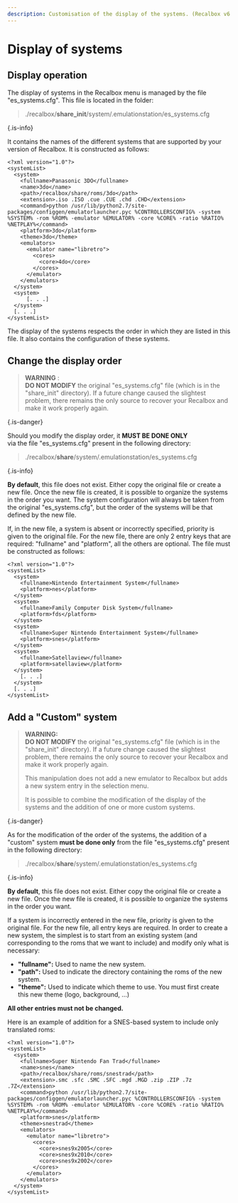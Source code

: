 ```yaml
---
description: Customisation of the display of the systems. (Recalbox v6.1 and higher)
---
```


# Display of systems

## **D**isplay operation

The display of systems in the Recalbox menu is managed by the file "es\_systems.cfg". This file is located in the folder:


>./recalbox/**share\_init**/system/.emulationstation/es\_systems.cfg
>
{.is-info}

It contains the names of the different systems that are supported by your version of Recalbox. It is constructed as follows:

```markup
<?xml version="1.0"?>
<systemList>
  <system>
    <fullname>Panasonic 3DO</fullname>
    <name>3do</name>
    <path>/recalbox/share/roms/3do</path>
    <extension>.iso .ISO .cue .CUE .chd .CHD</extension>
    <command>python /usr/lib/python2.7/site-packages/configgen/emulatorlauncher.pyc %CONTROLLERSCONFIG% -system %SYSTEM% -rom %ROM% -emulator %EMULATOR% -core %CORE% -ratio %RATIO% %NETPLAY%</command>
    <platform>3do</platform>
    <theme>3do</theme>
    <emulators>
      <emulator name="libretro">
        <cores>
          <core>4do</core>
        </cores>
      </emulator>
    </emulators>
  </system>
  <system>
      [. . .]
  </system>
  [. . .]
</systemList>
```

The display of the systems respects the order in which they are listed in this file. It also contains the configuration of these systems.

## Change the display order


>**WARNING** :   
>**DO NOT MODIFY** the original "es\_systems.cfg" file \(which is in the "share\_init" directory\). If a future change caused the slightest problem, there remains the only source to recover your Recalbox and make it work properly again.
>
{.is-danger}

Should you modify the display order, it **MUST BE DONE ONLY**    
via the file "es\_systems.cfg" present in the following directory:


>./recalbox/**share**/system/.emulationstation/es\_systems.cfg
>
{.is-info}

**By default**, this file does not exist. Either copy the original file or create a new file. Once the new file is created, it is possible to organize the systems in the order you want. The system configuration will always be taken from the original "es\_systems.cfg", but the order of the systems will be that defined by the new file. 

If, in the new file, a system is absent or incorrectly specified, priority is given to the original file. For the new file, there are only 2 entry keys that are required: "fullname" and "platform", all the others are optional. The file must be constructed as follows:

```markup
<?xml version="1.0"?>
<systemList>
  <system>
    <fullname>Nintendo Entertainment System</fullname>
    <platform>nes</platform>
  </system>
  <system>
    <fullname>Family Computer Disk System</fullname>
    <platform>fds</platform>
  </system>
  <system>
    <fullname>Super Nintendo Entertainment System</fullname>
    <platform>snes</platform>
  </system>
  <system>
    <fullname>Satellaview</fullname>
    <platform>satellaview</platform>
  </system> 
    [. . .]
  </system>
  [. . .]
</systemList>
```

## Add a "Custom" system


>**WARNING:**   
>**DO NOT MODIFY** the original "es\_systems.cfg" file \(which is in the "share\_init" directory\). If a future change caused the slightest problem, there remains the only source to recover your Recalbox and make it work properly again.
>
>This manipulation does not add a new emulator to Recalbox but adds a new system entry in the selection menu. 
>
>It is possible to combine the modification of the display of the systems and the addition of one or more custom systems.
>
{.is-danger}

As for the modification of the order of the systems, the addition of a "custom" system **must be done only** from the file "es\_systems.cfg" present in the following directory:


>./recalbox/**share**/system/.emulationstation/es\_systems.cfg
>
{.is-info}

**By default**, this file does not exist. Either copy the original file or create a new file. Once the new file is created, it is possible to organize the systems in the order you want. 

If a system is incorrectly entered in the new file, priority is given to the original file. For the new file, all entry keys are required. In order to create a new system, the simplest is to start from an existing system \(and corresponding to the roms that we want to include\) and modify only what is necessary:

* **"fullname":** Used to name the new system.
* **"path":** Used to indicate the directory containing the roms of the new system.
* **"theme":** Used to indicate which theme to use. You must first create this new theme \(logo, background, ...\)

**All other entries must not be changed.**

Here is an example of addition for a SNES-based system to include only translated roms:

```markup
<?xml version="1.0"?>
<systemList>
  <system>
    <fullname>Super Nintendo Fan Trad</fullname>
    <name>snes</name>
    <path>/recalbox/share/roms/snestrad</path>
    <extension>.smc .sfc .SMC .SFC .mgd .MGD .zip .ZIP .7z .7Z</extension>
    <command>python /usr/lib/python2.7/site-packages/configgen/emulatorlauncher.pyc %CONTROLLERSCONFIG% -system %SYSTEM% -rom %ROM% -emulator %EMULATOR% -core %CORE% -ratio %RATIO% %NETPLAY%</command>
    <platform>snes</platform>
    <theme>snestrad</theme>
    <emulators>
      <emulator name="libretro">
        <cores>
          <core>snes9x2005</core>
          <core>snes9x2010</core>
          <core>snes9x2002</core>
        </cores>
      </emulator>
    </emulators>
  </system>
</systemList>
```

